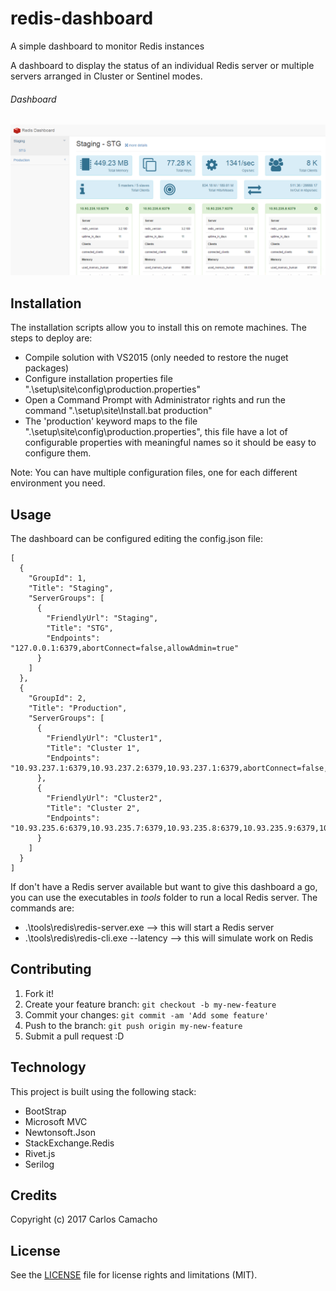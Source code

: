 # redis-dashboard
A simple dashboard to monitor Redis instances

A dashboard to display the status of an individual Redis server or multiple servers arranged in Cluster or Sentinel modes.

###### Dashboard
![dashboard](Capture.PNG)

## Installation
The installation scripts allow you to install this on remote machines. The steps to deploy are:
* Compile solution with VS2015 (only needed to restore the nuget packages)
* Configure installation properties file ".\setup\site\config\production.properties"
* Open a Command Prompt with Administrator rights and run the command ".\setup\site\Install.bat production"
* The 'production' keyword maps to the file ".\setup\site\config\production.properties", this file have a lot of configurable properties with meaningful names so it should be easy to configure them.

Note:
You can have multiple configuration files, one for each different environment you need.


## Usage
The dashboard can be configured editing the config.json file:
```
[
  {
    "GroupId": 1,
    "Title": "Staging",
    "ServerGroups": [
      {
        "FriendlyUrl": "Staging",
        "Title": "STG",
        "Endpoints": "127.0.0.1:6379,abortConnect=false,allowAdmin=true"
      }
    ]
  },  
  {
    "GroupId": 2,
    "Title": "Production",
    "ServerGroups": [
      {
        "FriendlyUrl": "Cluster1",
        "Title": "Cluster 1",
        "Endpoints": "10.93.237.1:6379,10.93.237.2:6379,10.93.237.1:6379,abortConnect=false,allowAdmin=true"
      },
      {
        "FriendlyUrl": "Cluster2",
        "Title": "Cluster 2",
        "Endpoints": "10.93.235.6:6379,10.93.235.7:6379,10.93.235.8:6379,10.93.235.9:6379,10.93.235.10:6379,abortConnect=false,allowAdmin=true"
      }
    ]
  }
]
```
If don't have a Redis server available but want to give this dashboard a go, you can use the executables in _tools_ folder to run a local Redis server. The commands are:
* .\tools\redis\redis-server.exe --> this will start a Redis server
* .\tools\redis\redis-cli.exe --latency --> this will simulate work on Redis



## Contributing

1. Fork it!
2. Create your feature branch: `git checkout -b my-new-feature`
3. Commit your changes: `git commit -am 'Add some feature'`
4. Push to the branch: `git push origin my-new-feature`
5. Submit a pull request :D

## Technology

This project is built using the following stack:
* BootStrap
* Microsoft MVC
* Newtonsoft.Json
* StackExchange.Redis
* Rivet.js
* Serilog

## Credits

Copyright (c) 2017 Carlos Camacho

## License

See the [LICENSE](LICENSE) file for license rights and limitations (MIT).
